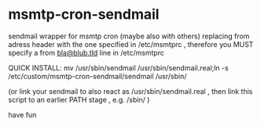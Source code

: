 # msmtp-cron-sendmail
  sendmail wrapper for msmtp cron (maybe also with others) replacing from adress header with the one specified in /etc/msmtprc ,  therefore you MUST specify a from bla@blub.tld line in /etc/msmtprc


QUICK INSTALL: mv /usr/sbin/sendmail /usr/sbin/sendmail.real;ln -s /etc/custom/msmtp-cron-sendmail/sendmail /usr/sbin/


(or link your sendmail to also react as /usr/sbin/sendmail.real , then link this script to an earlier PATH stage , e.g. /sbin/ )

have fun
